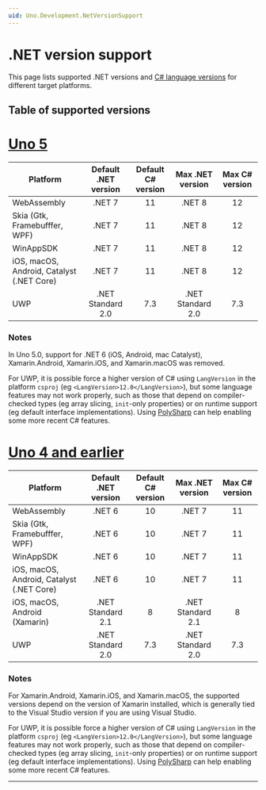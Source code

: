 ```yaml
---
uid: Uno.Development.NetVersionSupport
---
```


<!-- markdownlint-disable MD001 -->

# .NET version support

This page lists supported .NET versions and [C# language versions](https://learn.microsoft.com/dotnet/csharp/language-reference/configure-language-version) for different target platforms.

## Table of supported versions

# [**Uno 5**](#tab/uno5)

| Platform                                   | Default .NET version | Default C# version |  Max .NET version | Max C# version |
|--------------------------------------------|:--------------------:|:------------------:|:-----------------:|:--------------:|
| WebAssembly                                | .NET 7               | 11                 | .NET 8            | 12             |
| Skia (Gtk, Framebufffer, WPF)              | .NET 7               | 11                 | .NET 8            | 12             |
| WinAppSDK                                  | .NET 7               | 11                 | .NET 8            | 12             |
| iOS, macOS, Android, Catalyst (.NET Core)  | .NET 7               | 11                 | .NET 8            | 12             |
| UWP                                        | .NET Standard 2.0    | 7.3                | .NET Standard 2.0 | 7.3            |

### Notes

In Uno 5.0, support for .NET 6 (iOS, Android, mac Catalyst), Xamarin.Android, Xamarin.iOS, and Xamarin.macOS was removed.

For UWP, it is possible force a higher version of C# using `LangVersion` in the platform `csproj` (eg `<LangVersion>12.0</LangVersion>`), but some language features may not work properly, such as those that depend on compiler-checked types (eg array slicing, `init`-only properties) or on runtime support (eg default interface implementations). Using [PolySharp](https://www.nuget.org/packages/PolySharp) can help enabling some more recent C# features.

# [**Uno 4 and earlier**](#tab/uno4-earlier)

| Platform                                   | Default .NET version | Default C# version |  Max .NET version | Max C# version |
|--------------------------------------------|:--------------------:|:------------------:|:-----------------:|:--------------:|
| WebAssembly                                | .NET 6               | 10                 | .NET 7            | 11             |
| Skia (Gtk, Framebufffer, WPF)              | .NET 6               | 10                 | .NET 7            | 11             |
| WinAppSDK                                  | .NET 6               | 10                 | .NET 7            | 11             |
| iOS, macOS, Android, Catalyst (.NET Core)  | .NET 6               | 10                 | .NET 7            | 11             |
| iOS, macOS, Android (Xamarin)              | .NET Standard 2.1    | 8                  | .NET Standard 2.1 | 8              |
| UWP                                        | .NET Standard 2.0    | 7.3                | .NET Standard 2.0 | 7.3            |

### Notes

For Xamarin.Android, Xamarin.iOS, and Xamarin.macOS, the supported versions depend on the version of Xamarin installed, which is generally tied to the Visual Studio version if you are using Visual Studio.

For UWP, it is possible force a higher version of C# using `LangVersion` in the platform `csproj` (eg `<LangVersion>12.0</LangVersion>`), but some language features may not work properly, such as those that depend on compiler-checked types (eg array slicing, `init`-only properties) or on runtime support (eg default interface implementations). Using [PolySharp](https://www.nuget.org/packages/PolySharp) can help enabling some more recent C# features.

***

